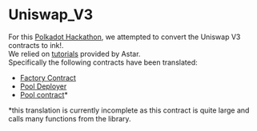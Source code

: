 # Uniswap_V3
For this [Polkadot Hackathon](https://www.polkadotglobalseries.com/?utm_source=Discord&utm_medium=socials&utm_campaign=launch), we attempted to convert the Uniswap V3 contracts to ink!. <br />
We relied on [tutorials](https://docs.astar.network/docs/build/wasm/from-zero-to-ink-hero/dex/) provided by Astar. <br />
Specifically the following contracts have been translated: <br />
- [Factory Contract](https://github.com/Uniswap/v3-core/blob/main/contracts/UniswapV3Factory.sol)
- [Pool Deployer](https://github.com/Uniswap/v3-core/blob/main/contracts/UniswapV3PoolDeployer.sol)
- [Pool contract](https://github.com/Uniswap/v3-core/blob/main/contracts/UniswapV3Pool.sol)*

\*this translation is currently incomplete as this contract is quite large and calls many functions from the library.
